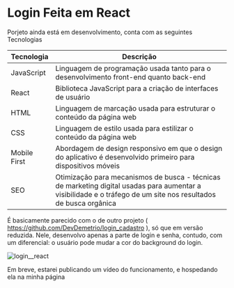 # Login Feita em React


Porjeto ainda está em desenvolvimento, conta com as seguintes Tecnologias

| Tecnologia    | Descrição |
|---------------|-----------|
| JavaScript    | Linguagem de programação usada tanto para o desenvolvimento front-end quanto back-end |
| React         | Biblioteca JavaScript para a criação de interfaces de usuário |
| HTML          | Linguagem de marcação usada para estruturar o conteúdo da página web |
| CSS           | Linguagem de estilo usada para estilizar o conteúdo da página web |
| Mobile First  | Abordagem de design responsivo em que o design do aplicativo é desenvolvido primeiro para dispositivos móveis |
| SEO           | Otimização para mecanismos de busca - técnicas de marketing digital usadas para aumentar a visibilidade e o tráfego de um site nos resultados de busca orgânica |

É basicamente parecido com o de outro projeto ( https://github.com/DevDemetrio/login_cadastro ), só que em versão reduzida. Nele, desenvolvo apenas a parte de login e senha, contudo, com um diferencial: o usuário pode mudar a cor do background do login.


![login__react](https://user-images.githubusercontent.com/81098797/234442879-7370cee7-8b9b-4bdf-8de5-f75ecd678757.jpg)


Em breve, estarei publicando um vídeo do funcionamento, e hospedando ela na minha página
